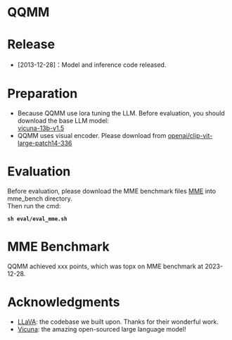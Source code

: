 # QQMM


# Release
* [2013-12-28]：Model and inference code released.  



# Preparation
* Because QQMM use lora tuning the LLM. Before evaluation, you should download the base LLM model:<br>
[vicuna-13b-v1.5](https://huggingface.co/lmsys/vicuna-13b-v1.5) <br>
* QQMM uses visual encoder. Please download from [openai/clip-vit-large-patch14-336](https://huggingface.co/openai/clip-vit-large-patch14-336)


# Evaluation
Before evaluation, please download the MME benchmark files [MME](https://github.com/BradyFU/Awesome-Multimodal-Large-Language-Models/tree/Evaluation) into mme_bench directory. <br>
Then run the cmd: <br>

**`sh eval/eval_mme.sh`**

# MME Benchmark
QQMM achieved xxx points, which was topx on MME benchmark at 2023-12-28.


# Acknowledgments
* [LLaVA](https://github.com/haotian-liu/LLaVA): the codebase we built upon. Thanks for their wonderful work.
* [Vicuna](https://github.com/lm-sys/FastChat): the amazing open-sourced large language model!